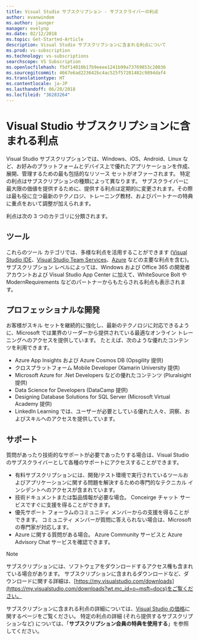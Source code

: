 ```yaml
---
title: Visual Studio サブスクリプション - サブスクライバーの利点
author: evanwindom
ms.author: jaunger
manager: evelynp
ms.date: 02/12/2018
ms.topic: Get-Started-Article
description: Visual Studio サブスクリプションに含まれる利点について
ms.prod: vs-subscription
ms.technology: vs-subscriptions
searchscope: VS Subscription
ms.openlocfilehash: f5df14010b17b9eeee1241b99a73769853c20036
ms.sourcegitcommit: 4667e6ad223642bc4ac525f57281482c9894daf4
ms.translationtype: HT
ms.contentlocale: ja-JP
ms.lasthandoff: 06/20/2018
ms.locfileid: "36283264"
---
```

# <a name="benefits-included-in-your-visual-studio-subscription"></a>Visual Studio サブスクリプションに含まれる利点

Visual Studio サブスクリプションでは、Windows、iOS、Android、Linux など、お好みのプラットフォームとデバイス上で優れたアプリケーションを作成、展開、管理するための最も包括的なリソース セットがオファーされます。  特定の利点はサブスクリプションの種類によって異なります。  サブスクライバーに最大限の価値を提供するために、提供する利点は定期的に変更されます。その際は最も役に立つ最新のテクノロジ、トレーニング教材、およびパートナーの特典に重点をおいて調整が加えられます。

利点は次の 3 つのカテゴリに分類されます。

## <a name="tools"></a>ツール
これらのツール カテゴリでは、多様な利点を活用することができます ([Visual Studio IDE](vs-ide-benefit.md)、[Visual Studio Team Services](vs-vsts.md)、[Azure](vs-azure.md) などの主要な利点を含む)。  サブスクリプション レベルによっては、Windows および Office 365 の開発者アカウントおよび Visual Studio App Center に加えて、WhiteSource Bolt や ModernRequirements などのパートナーからもたらされる利点も表示されます。

## <a name="professional-development"></a>プロフェッショナルな開発
お客様がスキル セットを継続的に強化し、最新のテクノロジに対応できるように、Microsoft では業界のリーダーから提供されている最適なオンライン トレーニングへのアクセスを提供しています。 たとえば、次のような優れたコンテンツを利用できます。
- Azure App Insights および Azure Cosmos DB (Opsgility 提供)
- クロスプラットフォーム Mobile Developer (Xamarin University 提供)
- Microsoft Azure for .Net Developers などの優れたコンテンツ (Pluralsight 提供)
- Data Science for Developers (DataCamp 提供)
- Designing Database Solutions for SQL Server (Microsoft Virtual Academy 提供)
- LinkedIn Learning では、ユーザーが必要としている優れた人々、洞察、およびスキルへのアクセスを提供しています。

## <a name="support"></a>サポート
質問があったり技術的なサポートが必要であったりする場合は、Visual Studio のサブスクライバーとして各種のサポートにアクセスすることができます。
- 有料サブスクリプションには、開発/テスト環境で実行されているツールおよびアプリケーションに関する問題を解決するための専門的なテクニカル インシデントへのアクセスが含まれています。
- 技術ドキュメントまたは製品情報が必要な場合。  Conceirge チャット サービスですぐに支援を得ることができます。
- 優先サポート フォーラムのコミュニティ メンバーからの支援を得ることができます。  コミュニティ メンバーが質問に答えられない場合は、Microsoft の専門家が対応します。
- Azure に関する質問がある場合。  Azure Community サービスと Azure Advisory Chat サービスを確認できます。

> [!NOTE]
> サブスクリプションには、ソフトウェアをダウンロードするアクセス権も含まれている場合があります。  サブスクリプションに含まれるダウンロードなど、ダウンロードに関する詳細は、[https://my.visualstudio.com/downloads](https://my.visualstudio.com/downloads?wt.mc_id=o~msft~docs)をご覧ください。

サブスクリプションに含まれる利点の詳細については、[Visual Studio の価格](https://visualstudio.microsoft.com/vs/pricing/)に関するページをご覧ください。  特定の利点の詳細 (それら提供するサブスクリプションなど) については、「**サブスクリプション会員の特典を使用する**」を参照してください。

